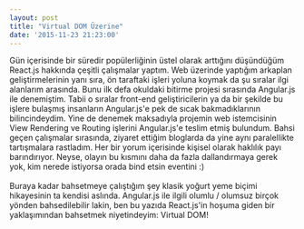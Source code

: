 ```yaml
---
layout: post
title: "Virtual DOM Üzerine"
date: '2015-11-23 21:23:00'
---
```


Gün içerisinde bir süredir popülerliğinin üstel olarak arttığını düşündüğüm React.js hakkında çeşitli çalışmalar yaptım. Web üzerinde yaptığım arkaplan geliştirmelerinin yanı sıra, ön taraftaki işleri yoluna koymak da şu sıralar ilgi alanlarım arasında. Bunu ilk defa okuldaki bitirme projesi sırasında Angular.js ile denemiştim. Tabii o sıralar front-end geliştiricilerin ya da bir şekilde bu işlere bulaşmış insanların Angular.js'e pek de sıcak bakmadıklarının bilincindeydim. Yine de denemek maksadıyla projemin web istemcisinin View Rendering ve Routing işlerini Angular.js'e teslim etmiş bulundum.
Bahsi geçen çalışmalar sırasında, ziyaret ettiğim bloglarda da yine aynı paralellikte tartışmalara rastladım. Her bir yorum içerisinde kişisel olarak haklılık payı barındırıyor. Neyse, olayın bu kısmını daha da fazla dallandırmaya gerek yok, kim nerede istiyorsa orada bind etsin eventini :)
<br/><br/>
Buraya kadar bahsetmeye çalıştığım şey klasik yoğurt yeme biçimi hikayesinin ta kendisi aslında. Angular.js ile ilgili olumlu / olumsuz birçok yönden bahsedilebilir lakin, ben bu yazıda React.js'in hoşuma giden bir yaklaşımından bahsetmek niyetindeyim: Virtual DOM!
<br/><br/>
